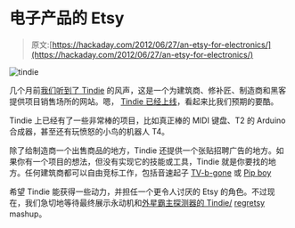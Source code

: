 # 电子产品的 Etsy

> 原文:[https://hackaday.com/2012/06/27/an-etsy-for-electronics/](https://hackaday.com/2012/06/27/an-etsy-for-electronics/)

![](../Images/df7a8d46f850510d587081644f203534.png "tindie")

几个月前[我们听到了 Tindie](http://hackaday.com/2012/04/30/tindie-an-etsy-for-electronics/) 的风声，这是一个为建筑商、修补匠、制造商和黑客提供项目销售场所的网站。嗯， [Tindie 已经上线](http://www.tindie.com/)，看起来比我们预期的要酷。

Tindie 上已经有了一些非常棒的项目，比如真正棒的 MIDI 键盘、T2 的 Arduino 合成器，甚至还有玩愤怒的小鸟的机器人 T4。

除了给制造商一个出售商品的地方，Tindie 还提供一个张贴招聘广告的地方。如果你有一个项目的想法，但没有实现它的技能或工具，Tindie 就是你要找的地方。任何建筑商都可以自由竞标工作，包括音速起子 [TV-b-gone](http://www.tindie.com/wanted/) 或 [Pip boy](http://www.tindie.com/wanted/54/)

希望 Tindie 能获得一些动力，并担任一个更令人讨厌的 Etsy 的角色。不过现在，我们急切地等待最终展示永动机和[外星霸主探测器的 Tindie/](http://www.youtube.com/watch?v=Wp_K8prLfso) [regretsy](http://www.regretsy.com/) mashup。